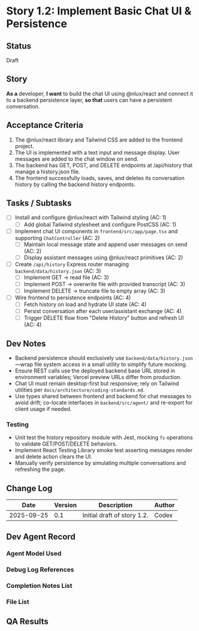 # Story 1.2: Implement Basic Chat UI & Persistence

## Status
Draft

## Story
**As a** developer,
**I want** to build the chat UI using @nlux/react and connect it to a backend persistence layer,
**so that** users can have a persistent conversation.

## Acceptance Criteria
1. The @nlux/react library and Tailwind CSS are added to the frontend project.
2. The UI is implemented with a text input and message display. User messages are added to the chat window on send.
3. The backend has GET, POST, and DELETE endpoints at /api/history that manage a history.json file.
4. The frontend successfully loads, saves, and deletes its conversation history by calling the backend history endpoints.

## Tasks / Subtasks
- [ ] Install and configure @nlux/react with Tailwind styling (AC: 1)
  - [ ] Add global Tailwind stylesheet and configure PostCSS (AC: 1)
- [ ] Implement chat UI components in `frontend/src/app/page.tsx` and supporting `ChatController` (AC: 2)
  - [ ] Maintain local message state and append user messages on send (AC: 2)
  - [ ] Display assistant messages using @nlux/react primitives (AC: 2)
- [ ] Create `/api/history` Express router managing `backend/data/history.json` (AC: 3)
  - [ ] Implement GET → read file (AC: 3)
  - [ ] Implement POST → overwrite file with provided transcript (AC: 3)
  - [ ] Implement DELETE → truncate file to empty array (AC: 3)
- [ ] Wire frontend to persistence endpoints (AC: 4)
  - [ ] Fetch history on load and hydrate UI state (AC: 4)
  - [ ] Persist conversation after each user/assistant exchange (AC: 4)
  - [ ] Trigger DELETE flow from "Delete History" button and refresh UI (AC: 4)

## Dev Notes
- Backend persistence should exclusively use `backend/data/history.json`—wrap file system access in a small utility to simplify future mocking.
- Ensure REST calls use the deployed backend base URL stored in environment variables; Vercel preview URLs differ from production.
- Chat UI must remain desktop-first but responsive; rely on Tailwind utilities per `docs/architecture/coding-standards.md`.
- Use types shared between frontend and backend for chat messages to avoid drift; co-locate interfaces in `backend/src/agent/` and re-export for client usage if needed.

### Testing
- Unit test the history repository module with Jest, mocking `fs` operations to validate GET/POST/DELETE behaviors.
- Implement React Testing Library smoke test asserting messages render and delete action clears the UI.
- Manually verify persistence by simulating multiple conversations and refreshing the page.

## Change Log
| Date       | Version | Description                 | Author |
| ---------- | ------- | --------------------------- | ------ |
| 2025-09-25 | 0.1     | Initial draft of story 1.2. | Codex  |

## Dev Agent Record

### Agent Model Used

### Debug Log References

### Completion Notes List

### File List

## QA Results

